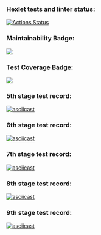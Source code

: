 ### Hexlet tests and linter status:
[![Actions Status](https://github.com/pmarynich/python-project-lvl1/workflows/hexlet-check/badge.svg)](https://github.com/pmarynich/python-project-lvl1/actions)

### Maintainability Badge:
<a href="https://codeclimate.com/github/codeclimate/codeclimate/maintainability"><img src="https://api.codeclimate.com/v1/badges/a99a88d28ad37a79dbf6/maintainability" /></a>

### Test Coverage Badge:
<a href="https://codeclimate.com/github/codeclimate/codeclimate/test_coverage"><img src="https://api.codeclimate.com/v1/badges/a99a88d28ad37a79dbf6/test_coverage" /></a>

### 5th stage test record:
[![asciicast](https://asciinema.org/a/lZVVevBwksmiICL7S4a4qFbcw.svg)](https://asciinema.org/a/lZVVevBwksmiICL7S4a4qFbcw)

### 6th stage test record:
[![asciicast](https://asciinema.org/a/yaNef9oAh6XugA07wdUhpD0k4.svg)](https://asciinema.org/a/yaNef9oAh6XugA07wdUhpD0k4)

### 7th stage test record:
[![asciicast](https://asciinema.org/a/B4OUcZqoQ5S6fA1wqenr9crwn.svg)](https://asciinema.org/a/B4OUcZqoQ5S6fA1wqenr9crwn)

### 8th stage test record:
[![asciicast](https://asciinema.org/a/jiSnbJ4Ho7QVLa5oI1bnxwHsB.svg)](https://asciinema.org/a/jiSnbJ4Ho7QVLa5oI1bnxwHsB) 

### 9th stage test record:
[![asciicast](https://asciinema.org/a/92O79wp9MtLpFUns1AOUuFQu3.svg)](https://asciinema.org/a/92O79wp9MtLpFUns1AOUuFQu3)